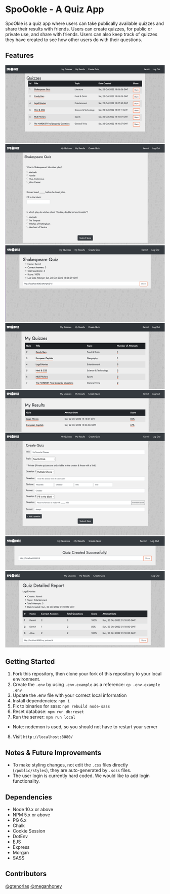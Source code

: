 # SpoOokle - A Quiz App

SpoOkle is a quiz app where users can take publically available quizzes and share their results with friends. Users can create quizzes, for public or private use, and share with friends. Users can also keep track of quizzes they have created to see how other users do with their questions.

## Features
!["Homepage view with all public quizzes"](https://github.com/meganhoney/midterm-quizapp/blob/master/docs/spookle_homepage.png?raw=true)
!["Take a quiz"](https://github.com/meganhoney/midterm-quizapp/blob/master/docs/spookle_takequiz.png?raw=true)
!["Completed a quiz"](https://github.com/meganhoney/midterm-quizapp/blob/master/docs/spookle_takequiz_success.png?raw=true)
!["See all quizzes you have created"](https://github.com/meganhoney/midterm-quizapp/blob/master/docs/spookle_myquizzes.png?raw=true)
!["See results for quizzes you have taken"](https://github.com/meganhoney/midterm-quizapp/blob/master/docs/spookle_myresults.png?raw=true)
!["Create a quiz"](https://github.com/meganhoney/midterm-quizapp/blob/master/docs/spookle_createquiz.png?raw=true)
!["Share quiz you created"](https://github.com/meganhoney/midterm-quizapp/blob/master/docs/spookle_createquiz_success.png?raw=true)
!["Track other users' results on your quizzes"](https://github.com/meganhoney/midterm-quizapp/blob/master/docs/spookle_allresults.png?raw=true)


## Getting Started
1. Fork this repository, then clone your fork of this repository to your local environment.
2. Create the `.env` by using `.env.example` as a reference: `cp .env.example .env`
3. Update the .env file with your correct local information 
4. Install dependencies: `npm i`
5. Fix to binaries for sass: `npm rebuild node-sass`
6. Reset database: `npm run db:reset`
7. Run the server: `npm run local`
  - Note: nodemon is used, so you should not have to restart your server
8. Visit `http://localhost:8080/`

## Notes & Future Improvements

- To make styling changes, not edit the `.css` files directly (`/public/styles`), they are auto-generated by `.scss` files.
- The user login is currently hard coded. We would like to add login functionality.

## Dependencies

- Node 10.x or above
- NPM 5.x or above
- PG 6.x
- Chalk
- Cookie Session
- DotEnv
- EJS
- Express
- Morgan
- SASS

## Contributors

[@gtenorlas](https://github.com/gtenorlas)
[@meganhoney](https://github.com/meganhoney)
